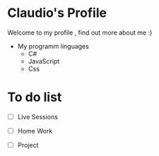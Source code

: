 # Claudio's Profile 

Welcome to my profile , find out more about me :)
- My programm linguages
  - C#
  - JavaScript
  - Css

# To do list
-[ ] Live Sessions
- [ ] Home Work
- [ ] Project

  

